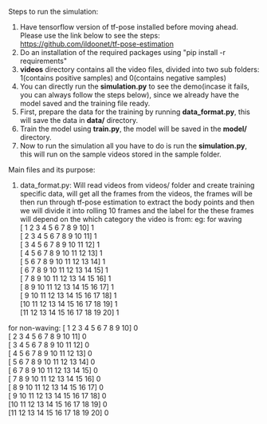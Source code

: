 Steps to run the simulation:
1. Have tensorflow version of tf-pose installed before moving ahead. Please use the link below to see the steps: https://github.com/ildoonet/tf-pose-estimation
2. Do an installation of the required packages using "pip install -r requirements"
3. **videos** directory contains all the video files, divided into two sub folders: 1(contains positive samples) and 0(contains negative samples)
4. You can directly run the **simulation.py** to see the demo(incase it fails, you can always follow the steps below), since we already have the model saved and the training file ready.
5. First, prepare the data for the training by running **data_format.py**, this will save the data in **data/** directory.
6. Train the model using **train.py**, the model will be saved in the **model/** directory.
7. Now to run the simulation all you have to do is run the **simulation.py**, this will run on the sample videos stored in the sample folder.

Main files and its purpose:
1. data_format.py: Will read videos from videos/ folder and create training specific data, will get all the frames from the videos, the frames will be then run through tf-pose estimation to extract the body points and then we will divide it into rolling 10 frames and the label for the these frames will depend on the which category the video is from:
eg: for waving <br>
	[ 1  2  3  4  5  6  7  8  9 10] 1<br>
	[ 2  3  4  5  6  7  8  9 10 11] 1<br>
	[ 3  4  5  6  7  8  9 10 11 12] 1<br>
	[ 4  5  6  7  8  9 10 11 12 13] 1<br>
	[ 5  6  7  8  9 10 11 12 13 14] 1<br>
	[ 6  7  8  9 10 11 12 13 14 15] 1<br>
	[ 7  8  9 10 11 12 13 14 15 16] 1<br>
	[ 8  9 10 11 12 13 14 15 16 17] 1<br>
	[ 9 10 11 12 13 14 15 16 17 18] 1<br>
	[10 11 12 13 14 15 16 17 18 19] 1<br>
	[11 12 13 14 15 16 17 18 19 20] 1<br>

for non-waving:
	[ 1  2  3  4  5  6  7  8  9 10] 0<br>
	[ 2  3  4  5  6  7  8  9 10 11] 0<br>
	[ 3  4  5  6  7  8  9 10 11 12] 0<br>
	[ 4  5  6  7  8  9 10 11 12 13] 0<br>
	[ 5  6  7  8  9 10 11 12 13 14] 0<br>
	[ 6  7  8  9 10 11 12 13 14 15] 0<br>
	[ 7  8  9 10 11 12 13 14 15 16] 0<br>
	[ 8  9 10 11 12 13 14 15 16 17] 0<br>
	[ 9 10 11 12 13 14 15 16 17 18] 0<br>
	[10 11 12 13 14 15 16 17 18 19] 0<br>
	[11 12 13 14 15 16 17 18 19 20] 0<br>
